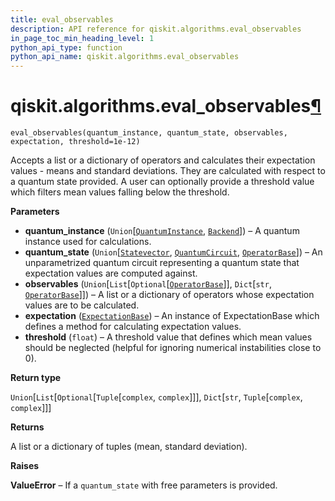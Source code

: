 ```yaml
---
title: eval_observables
description: API reference for qiskit.algorithms.eval_observables
in_page_toc_min_heading_level: 1
python_api_type: function
python_api_name: qiskit.algorithms.eval_observables
---
```


# qiskit.algorithms.eval\_observables[¶](#qiskit-algorithms-eval-observables "Permalink to this headline")

<span id="qiskit.algorithms.eval_observables" />

`eval_observables(quantum_instance, quantum_state, observables, expectation, threshold=1e-12)`

Accepts a list or a dictionary of operators and calculates their expectation values - means and standard deviations. They are calculated with respect to a quantum state provided. A user can optionally provide a threshold value which filters mean values falling below the threshold.

**Parameters**

*   **quantum\_instance** (`Union`\[[`QuantumInstance`](qiskit.utils.QuantumInstance "qiskit.utils.quantum_instance.QuantumInstance"), [`Backend`](qiskit.providers.Backend "qiskit.providers.backend.Backend")]) – A quantum instance used for calculations.
*   **quantum\_state** (`Union`\[[`Statevector`](qiskit.quantum_info.Statevector "qiskit.quantum_info.states.statevector.Statevector"), [`QuantumCircuit`](qiskit.circuit.QuantumCircuit "qiskit.circuit.quantumcircuit.QuantumCircuit"), [`OperatorBase`](qiskit.opflow.OperatorBase "qiskit.opflow.operator_base.OperatorBase")]) – An unparametrized quantum circuit representing a quantum state that expectation values are computed against.
*   **observables** (`Union`\[`List`\[`Optional`\[[`OperatorBase`](qiskit.opflow.OperatorBase "qiskit.opflow.operator_base.OperatorBase")]], `Dict`\[`str`, [`OperatorBase`](qiskit.opflow.OperatorBase "qiskit.opflow.operator_base.OperatorBase")]]) – A list or a dictionary of operators whose expectation values are to be calculated.
*   **expectation** ([`ExpectationBase`](qiskit.opflow.expectations.ExpectationBase "qiskit.opflow.expectations.expectation_base.ExpectationBase")) – An instance of ExpectationBase which defines a method for calculating expectation values.
*   **threshold** (`float`) – A threshold value that defines which mean values should be neglected (helpful for ignoring numerical instabilities close to 0).

**Return type**

`Union`\[`List`\[`Optional`\[`Tuple`\[`complex`, `complex`]]], `Dict`\[`str`, `Tuple`\[`complex`, `complex`]]]

**Returns**

A list or a dictionary of tuples (mean, standard deviation).

**Raises**

**ValueError** – If a `quantum_state` with free parameters is provided.

